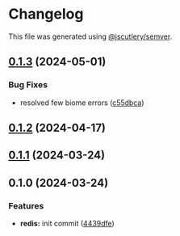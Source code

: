 # Changelog

This file was generated using [@jscutlery/semver](https://github.com/jscutlery/semver).

## [0.1.3](https://github.com/rhinobase/hono-rate-limiter/compare/redis-0.1.2...redis-0.1.3) (2024-05-01)


### Bug Fixes

* resolved few biome errors ([c55dbca](https://github.com/rhinobase/hono-rate-limiter/commit/c55dbcaab97c69a883c0a0cf23f3efeec9c3ef63))

## [0.1.2](https://github.com/rhinobase/hono-rate-limiter/compare/redis-0.1.1...redis-0.1.2) (2024-04-17)

## [0.1.1](https://github.com/rhinobase/hono-rate-limiter/compare/redis-0.1.0...redis-0.1.1) (2024-03-24)

## 0.1.0 (2024-03-24)


### Features

* **redis:** init commit ([4439dfe](https://github.com/rhinobase/hono-rate-limiter/commit/4439dfe9e960aedfff04f43c943e6d69f2ccf0e0))
